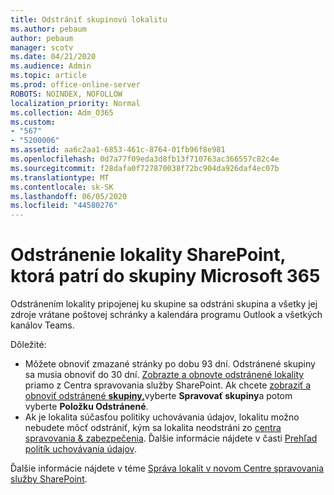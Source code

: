 ```yaml
---
title: Odstrániť skupinovú lokalitu
ms.author: pebaum
author: pebaum
manager: scotv
ms.date: 04/21/2020
ms.audience: Admin
ms.topic: article
ms.prod: office-online-server
ROBOTS: NOINDEX, NOFOLLOW
localization_priority: Normal
ms.collection: Adm_O365
ms.custom:
- "567"
- "5200006"
ms.assetid: aa6c2aa1-6853-461c-8764-01fb96f8e981
ms.openlocfilehash: 0d7a77f09eda3d8fb13f710763ac366557c82c4e
ms.sourcegitcommit: f28dafa0f727870038f72bc904da926daf4ec07b
ms.translationtype: MT
ms.contentlocale: sk-SK
ms.lasthandoff: 06/05/2020
ms.locfileid: "44580276"
---
```

# <a name="delete-a-sharepoint-site-that-belongs-to-a-microsoft-365-group"></a>Odstránenie lokality SharePoint, ktorá patrí do skupiny Microsoft 365

Odstránením lokality pripojenej ku skupine sa odstráni skupina a všetky jej zdroje vrátane poštovej schránky a kalendára programu Outlook a všetkých kanálov Teams.
  
Dôležité:

- Môžete obnoviť zmazané stránky po dobu 93 dní. Odstránené skupiny sa musia obnoviť do 30 dní. [Zobrazte a obnovte odstránené lokality](https://admin.microsoft.com/sharepoint?page=recyclebin&modern=true) priamo z Centra spravovania služby SharePoint. Ak chcete [zobraziť a obnoviť odstránené **skupiny,**](https://outlook.office.com/people/group/deleted)vyberte **Spravovať skupiny**a potom vyberte **Položku Odstránené**.
- Ak je lokalita súčasťou politiky uchovávania údajov, lokalitu možno nebudete môcť odstrániť, kým sa lokalita neodstráni zo [centra spravovania & zabezpečenia](https://protection.office.com/?rfr=AdminCenter#/retention). Ďalšie informácie nájdete v časti [Prehľad politík uchovávania údajov](https://docs.microsoft.com/microsoft-365/compliance/retention-policies).
  
Ďalšie informácie nájdete v téme [Správa lokalít v novom Centre spravovania služby SharePoint](https://docs.microsoft.com/sharepoint/manage-sites-in-new-admin-center).
